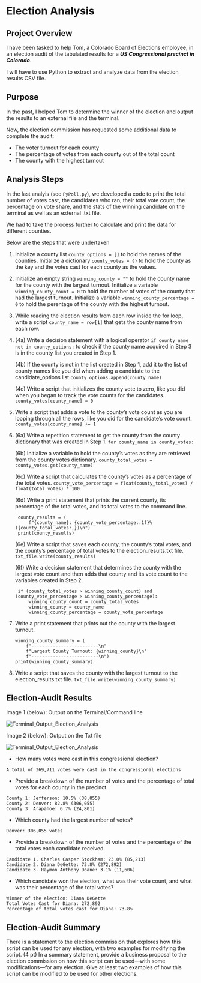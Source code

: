 # Election Analysis

## Project Overview
I have been tasked to help Tom, a Colorado Board of Elections employee, in an election audit of the tabulated results for a ***US Congressional precinct in Colorado***. 

I will have to use Python to extract and analyze data from the election results CSV file. 

## Purpose

In the past, I helped Tom to determine the winner of the election and output the results to an external file and the terminal.

Now, the election commission has requested some additional data to complete the audit:
* The voter turnout for each county
* The percentage of votes from each county out of the total count
* The county with the highest turnout

## Analysis Steps
In the last analyis (see `PyPoll.py`), we developed a code to print the total number of votes cast, the candidates who ran, their total vote count, the percentage on vote share, and the stats of the winning candidate on the terminal as well as an external .txt file.

We had to take the process further to calculate and print the data for different counties.

Below are the steps that were undertaken

1. Initialize a county list `county_options = []` to hold the names of the counties. Initialize a dictionary `county_votes = {}` to hold the county as the key and the votes cast for each county as the values.
2. Initialize an empty string `winning_county = ""` to hold the county name for the county with the largest turnout. Initialize a variable `winning_county_count = 0` to hold the number of votes of the county that had the largest turnout. Initialize a variable `winning_county_percentage = 0` to hold the perentage of the county with the highest turnout.
3. While reading the election results from each row inside the for loop, write a script `county_name = row[1]` that gets the county name from each row.

4.
    (4a) Write a decision statement with a logical operator `if county_name not in county_options:` to check if the county name acquired in Step 3 is in the county list you created in Step 1.

    (4b) If the county is not in the list created in Step 1, add it to the list of county names like you did when adding a candidate to the candidate_options list `county_options.append(county_name)`

    (4c) Write a script that initializes the county vote to zero, like you did when you began to track the vote counts for the candidates. `county_votes[county_name] = 0`
    
5. Write a script that adds a vote to the county’s vote count as you are looping through all the rows, like you did for the candidate’s vote count. `county_votes[county_name] += 1`

6.
    (6a) Write a repetition statement to get the county from the county dictionary that was created in Step 1. `for county_name in county_votes:`
    
    (6b) Initialize a variable to hold the county’s votes as they are retrieved from the county votes dictionary. `county_total_votes = county_votes.get(county_name)`
    
    (6c) Write a script that calculates the county’s votes as a percentage of the total votes. `county_vote_percentage = float(county_total_votes) / float(total_votes) * 100`

    (6d) Write a print statement that prints the current county, its percentage of the total votes, and its total votes to the command line.
    
        county_results = (
            f"{county_name}: {county_vote_percentage:.1f}% ({county_total_votes:,})\n")
        print(county_results)
    
    (6e) Write a script that saves each county, the county’s total votes, and the county’s percentage of total votes to the election_results.txt file. `txt_file.write(county_results)`

    (6f) Write a decision statement that determines the county with the largest vote count and then adds that county and its vote count to the variables created in Step 2.
    
        if (county_total_votes > winning_county_count) and (county_vote_percentage > winning_county_percentage):
            winning_county_count = county_total_votes
            winning_county = county_name
            winning_county_percentage = county_vote_percentage 
        
         
7. Write a print statement that prints out the county with the largest turnout.

    ```
    winning_county_summary = (
        f"-------------------------\n"
        f"Largest County Turnout: {winning_county}\n"
        f"-------------------------\n")
    print(winning_county_summary)  
    ```
8. Write a script that saves the county with the largest turnout to the election_results.txt file.
`txt_file.write(winning_county_summary)`

## Election-Audit Results

Image 1 (below): Output on the Terminal/Command line

![Terminal_Output_Election_Analysis](./analysis/Terminal_Output_Election_Analysis.png)

Image 2 (below): Output on the Txt file

![Terminal_Output_Election_Analysis](./analysis/Txt_Output_Election_Analysis.png)

* How many votes were cast in this congressional election?

```
A total of 369,711 votes were cast in the congressional elections
```

* Provide a breakdown of the number of votes and the percentage of total votes for each county in the precinct.

```
County 1: Jefferson: 10.5% (38,855)
County 2: Denver: 82.8% (306,055)
County 3: Arapahoe: 6.7% (24,801)
```

* Which county had the largest number of votes?

```
Denver: 306,055 votes
```
* Provide a breakdown of the number of votes and the percentage of the total votes each candidate received.
```
Candidate 1. Charles Casper Stockham: 23.0% (85,213)
Candidate 2. Diana DeGette: 73.8% (272,892)
Candidate 3. Raymon Anthony Doane: 3.1% (11,606)
```

* Which candidate won the election, what was their vote count, and what was their percentage of the total votes?
```
Winner of the election: Diana DeGette
Total Votes Cast for Diana: 272,892
Percentage of total votes cast for Diana: 73.8%
```

## Election-Audit Summary 
There is a statement to the election commission that explores how this script can be used for any election, with two examples for modifying the script. (4 pt)
In a summary statement, provide a business proposal to the election commission on how this script can be used—with some modifications—for any election. Give at least two examples of how this script can be modified to be used for other elections.
